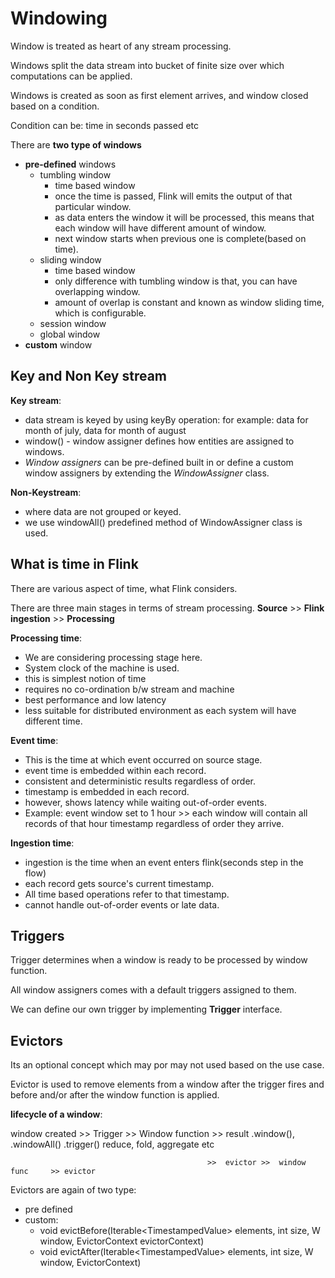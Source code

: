 # Windowing

Window is treated as heart of any stream processing.

Windows split the data stream into bucket of finite size over which computations can be applied.

Windows is created as soon as first element arrives, and window closed based on a condition.

Condition can be: time in seconds passed etc

There are **two type of windows**

- **pre-defined** windows
  - tumbling window
    - time based window
    - once the time is passed, Flink will emits the output of that particular window.
    - as data enters the window it will be processed, this means that each window will have different amount of window.
    - next window starts when previous one is complete(based on time).
  - sliding window
    - time based window
    - only difference with tumbling window is that, you can have overlapping window.
    - amount of overlap is constant and known as window sliding time, which is configurable.
  - session window
  - global window
- **custom** window

## Key and Non Key stream

**Key stream**:

- data stream is keyed by using keyBy operation: for example: data for month of july, data for month of august
- window() - window assigner defines how entities are assigned to windows.
- *Window assigners* can be pre-defined built in or define a custom window assigners by extending the *WindowAssigner* class.

**Non-Keystream**:

- where data are not grouped or keyed.
- we use windowAll() predefined method of WindowAssigner class is used.

## What is time in Flink

There are various aspect of time, what Flink considers.

There are three main stages in terms of stream processing. **Source** >> **Flink ingestion** >> **Processing**

**Processing time**:

- We are considering processing stage here.
- System clock of the machine is used.
- this is simplest notion of time
- requires no co-ordination b/w stream and machine
- best performance and low latency
- less suitable for distributed environment as each system will have different time.

**Event time**:

- This is the time at which event occurred on source stage.
- event time is embedded within each record.
- consistent and deterministic results regardless of order.
- timestamp is embedded in each record.
- however, shows latency while waiting out-of-order events.
- Example: event window set to 1 hour >> each window will contain all records of that hour timestamp regardless of order they arrive.

**Ingestion time**:

- ingestion is the time when an event enters flink(seconds step in the flow)
- each record gets source's current timestamp.
- All time based operations refer to that timestamp.
- cannot handle out-of-order events or late data.

## Triggers

Trigger determines when a window is ready to be processed by window function.

All window assigners comes with a default triggers assigned to them.

We can define our own trigger by implementing **Trigger** interface.

## Evictors

Its an optional concept which may por may not used based on the use case.

Evictor is used to remove elements from a window after the trigger fires and before and/or after the window function is applied.

**lifecycle of a window**:

window created               >>    Trigger         >> Window function              >>  result
.window(), .windowAll()            .trigger()         reduce, fold, aggregate etc

                                                >>  evictor >>  window func     >> evictor 

Evictors are again of two type:

- pre defined
- custom:
  - void evictBefore(Iterable<TimestampedValue<T>> elements, int size, W window, EvictorContext evictorContext)
  - void evictAfter(Iterable<TimestampedValue<T>> elements, int size, W window, EvictorContext)
